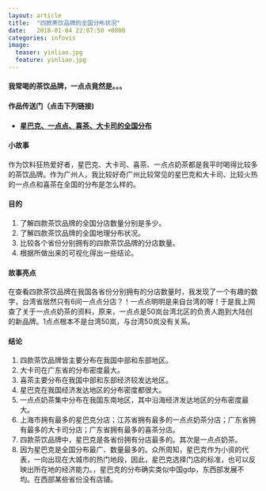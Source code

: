 ```yaml
---
layout: article
title:  "四款茶饮品牌的全国分布状况"
date:   2018-01-04 22:07:50 +0800
categories: infovis 
image:
  teaser: yinliao.jpg
  feature: yinliao.jpg
---
```

#### 我常喝的茶饮品牌，一点点竟然是。。。


#### 作品传送门（点击下列链接)  
- #### <a href="https://public.tableau.com/shared/9Q97TMK3K?:display_count=yes" target="_blank">星巴克、一点点、喜茶、大卡司的全国分布</a>

#### 小故事
作为饮料狂热爱好者，星巴克、大卡司、喜茶、一点点奶茶都是我平时喝得比较多的茶饮品牌。作为广州人，我比较好奇广州比较常见的星巴克和大卡司、比较火热的一点点和喜茶在全国的分布是怎么样的。


#### 目的
1. 了解四款茶饮品牌的全国分店数量分别是多少。
1. 了解四款茶饮品牌的全国地理分布状况。
1. 比较各个省份分别拥有的四款茶饮品牌的分店数量。
1. 根据所做出来的可视化得出一些结论。


#### 故事亮点
在查看四款茶饮品牌在我国各省份分别拥有的分店数量时，我发现了一个有趣的数字，台湾省居然只有6间一点点分店？！一点点明明是来自台湾的呀！于是我上网查了关于一点点奶茶的资料，原来，一点点是50岚台湾北区的负责人跑到大陆创的新品牌。1点点根本不是台湾50岚，与台湾50岚没有关系。


#### 结论
1. 四款茶饮品牌皆主要分布在我国中部和东部地区。
1. 大卡司在广东省的分布密度最大。
1. 喜茶主要分布在我国中部和东部经济较发达地区。
1. 星巴克在我国经济发达地区的分布密度都很大。
1. 一点点奶茶集中分布在我国东南地区，其中沿海经济发达地区的分布密度最大。
1. 上海市拥有最多的星巴克分店；江苏省拥有最多的一点点奶茶分店；广东省拥有最多的大卡司分店；广东省拥有最多的喜茶分店。
1. 四款茶饮品牌中，星巴克是各省份拥有分店最多的。其次是一点点奶茶。
1. 因为星巴克是全国分布最广、数量最多的。众所周知，星巴克作为小资的代表，一向出现在大城市的热门地段，因此，星巴克选择门店的标准，也可以反映出所在地的经济能力。，星巴克的分布确实类似中国gdp，东西部发展不均。在西部某些省份没有店铺。